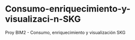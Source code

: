 # Consumo-enriquecimiento-y-visualizaci-n-SKG
Proy BIM2 - Consumo, enriquecimiento y visualización SKG
